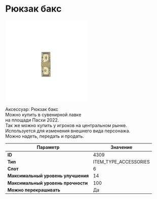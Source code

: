 # Рюкзак бакс

![Item Image](../img/4309.webp?raw=true)

Аксессуар: Рюкзак бакс<br>Можно купить в сувенирной лавке<br>на площади Пасхи 2022.<br>Так же можно купить у игроков на центральном рынке.<br>Используется для изменения внешнего вида персонажа. <br>Можно надеть, передать и продать.


| Параметр | Значение |
|----------|----------|
| **ID** | 4309 |
| **Тип** | ITEM_TYPE_ACCESSORIES |
| **Слот** | 6 |
| **Максимальный уровень улучшения** | 14 |
| **Максимальный уровень прочности** | 100 |
| **Можно перекрашивать** | Да |

